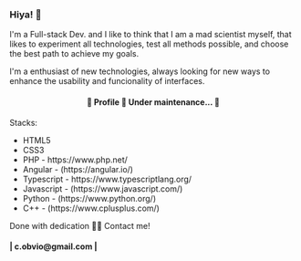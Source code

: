 ### Hiya! 👋

<!--
**radamesk9/radamesk9** is a ✨ _special_ ✨ repository because its `README.md` (this file) appears on your GitHub profile.

Here are some ideas to get you started:

- 🔭 I’m currently working on ...
- 🌱 I’m currently learning ...
- 👯 I’m looking to collaborate on ...
- 🤔 I’m looking for help with ...
- 💬 Ask me about ...
- 📫 How to reach me: ...| c.obvio@gmail.com |
- 😄 Pronouns: ...
- ⚡ Fun fact: ... Feito com dedicação por Radamés Terhorst 👋🏽 Entre em contato!
-->

I'm a Full-stack Dev. and I like to think that I am a mad scientist myself, that likes to experiment all technologies, test all methods possible, and choose the best path to achieve my goals.

I'm a enthusiast of new technologies, always looking for new ways to enhance the usability and funcionality of interfaces.
<h4 align="center"> 
	🚧  Profile 🚀 Under maintenance...  🚧
</h4>

Stacks:
<ul>
  <li>
    <a>HTML5</a>
  </li>
  <li>
    <a>CSS3</a>
  </li>
  <li>
    <a>PHP - https://www.php.net/</a>
  </li>
	<li>
    <a>Angular - (https://angular.io/)</a>
  </li>
  <li>
    <a>Typescript - https://www.typescriptlang.org/</a>
  </li>
  <li>  
    <a>Javascript - (https://www.javascript.com/)</a>
  </li>
  <li>
    <a>Python - (https://www.python.org/)</a>
  </li>  
  <li>
    <a>C++ - (https://www.cplusplus.com/)</a>
  </li>
</ul>
<p>Done with dedication 👋🏽 Contact me!<br></p>
<h4>| c.obvio@gmail.com |</h4>
